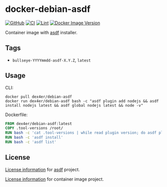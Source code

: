# docker-debian-asdf

[![GitHub](https://img.shields.io/github/v/tag/dex4er/docker-debian-asdf?label=GitHub)](https://github.com/dex4er/docker-debian-asdf)
[![CI](https://github.com/dex4er/docker-debian-asdf/actions/workflows/ci.yaml/badge.svg)](https://github.com/dex4er/docker-debian-asdf/actions/workflows/ci.yaml)
[![Lint](https://github.com/dex4er/docker-debian-asdf/actions/workflows/lint.yaml/badge.svg)](https://github.com/dex4er/docker-debian-asdf/actions/workflows/lint.yaml)
[![Docker Image Version](https://img.shields.io/docker/v/dex4er/debian-asdf/latest?label=docker&logo=docker)](https://hub.docker.com/r/dex4er/debian-asdf)

Container image with [asdf](https://asdf-vm.com/) installer.

## Tags

- `bullseye-YYYYmmdd-asdf-X.Y.Z`, `latest`

## Usage

CLI:

```shell
docker pull dex4er/debian-asdf
docker run dex4er/debian-asdf bash -c "asdf plugin add nodejs && asdf install nodejs latest && asdf global nodejs latest && node -v"
```

Dockerfile:

```Dockerfile
FROM dex4er/debian-asdf:latest
COPY .tool-versions /root/
RUN bash -c 'cat .tool-versions | while read plugin version; do asdf plugin add $plugin; done'
RUN bash -c 'asdf install'
RUN bash -c 'asdf list'
```

## License

[License information](https://github.com/asdf-vm/asdf/blob/master/LICENSE) for
[asdf](https://asdf-vm.com/) project.

[License
information](https://github.com/dex4er/docker-debian-asdf/blob/main/LICENSE) for
container image project.
